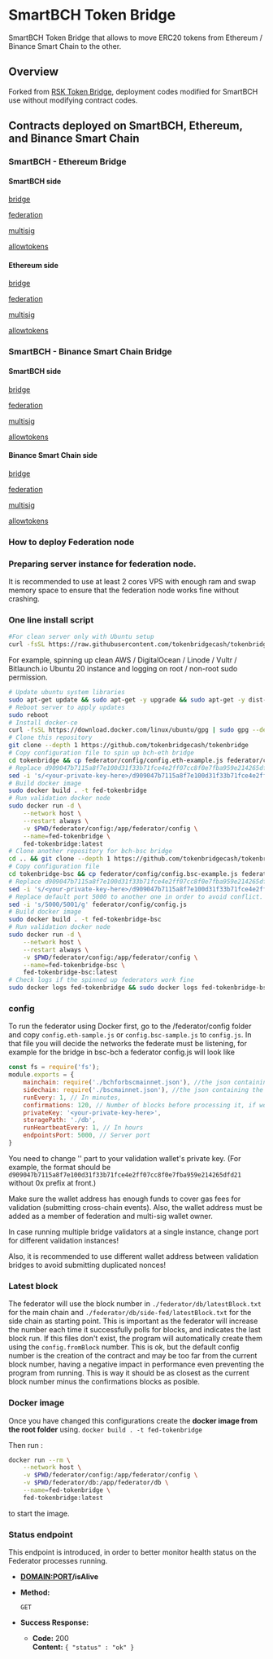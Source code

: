 # SmartBCH Token Bridge

SmartBCH Token Bridge that allows to move ERC20 tokens from Ethereum / Binance Smart Chain to the other.

## Overview

Forked from [RSK Token Bridge](https://tokenbridge.rsk.co/), deployment codes modified for SmartBCH use without modifying contract codes.

## Contracts deployed on SmartBCH, Ethereum, and Binance Smart Chain

### SmartBCH - Ethereum Bridge

#### SmartBCH side

[bridge](https://www.smartscan.cash/address/0xf0b94070fd55b74a766cc0cef961944e5c4c3493)

[federation](https://www.smartscan.cash/address/0xe6eb40300e2666c57fe09660420021edbb3bb638)

[multisig](https://www.smartscan.cash/address/0x4b535dc383a34b0dadbfc161fab9c7c71ad2c95c)

[allowtokens](https://www.smartscan.cash/address/0x58218b74548ac223cb90392177a42d371a94279c)

#### Ethereum side

[bridge](https://etherscan.io/address/0x0fa0b4cc33d5a4f0ed073ca7f88259ab75c7a98b)

[federation](https://etherscan.io/address/0x18a6d00b2e7fe50c7cbdd3ed9b2fc00a6630e7e2)

[multisig](https://etherscan.io/address/0x319b64a5ebee44d270d79b5bd478f8e0aa28d182)

[allowtokens](https://etherscan.io/address/0x900fb32d746d4ee1cc3d500f3eafb02a89783047)

### SmartBCH - Binance Smart Chain Bridge

#### SmartBCH side

[bridge](https://www.smartscan.cash/address/0x5634e72c9c20ae2b2f3094303e7b18bb817c88cf)

[federation](https://www.smartscan.cash/address/0x792ed489fcd28c52a4502dcf08326822479b12e2)

[multisig](https://www.smartscan.cash/address/0x50eef54fe616a7d92e41b2f47486bb9e03393767)

[allowtokens](https://www.smartscan.cash/address/0xcd067b74c3bee97b448f57d7e686d6fe66c1809a)

#### Binance Smart Chain side

[bridge](https://bscscan.com/address/0x6658010f8eb89889e5fcec7178f87a219f076166)

[federation](https://bscscan.com/address/0x5e507fc0304a01e90fef894db3833196a3c43013)

[multisig](https://bscscan.com/address/0x9e163d98c09da4debae442b070b04be217d97bcb)

[allowtokens](https://bscscan.com/address/0x06587228b1b848e6c23ffd454a5944872b151fb4)

### How to deploy Federation node

### Preparing server instance for federation node.

It is recommended to use at least 2 cores VPS with enough ram and swap memory space to ensure that the federation node works fine without crashing.

### One line install script

```bash
#For clean server only with Ubuntu setup
curl -fsSL https://raw.githubusercontent.com/tokenbridgecash/tokenbridge/master/init.sh | sudo -E bash -
```

For example, spinning up clean AWS / DigitalOcean / Linode / Vultr / Bitlaunch.io Ubuntu 20 instance and logging on root / non-root sudo permission.

```bash
# Update ubuntu system libraries
sudo apt-get update && sudo apt-get -y upgrade && sudo apt-get -y dist-upgrade
# Reboot server to apply updates
sudo reboot
# Install docker-ce
curl -fsSL https://download.docker.com/linux/ubuntu/gpg | sudo gpg --dearmor -o /usr/share/keyrings/docker-archive-keyring.gpg && echo "deb [arch=$(dpkg --print-architecture) signed-by=/usr/share/keyrings/docker-archive-keyring.gpg] https://download.docker.com/linux/ubuntu $(lsb_release -cs) stable" | sudo tee /etc/apt/sources.list.d/docker.list > /dev/null && echo "deb [arch=$(dpkg --print-architecture) signed-by=/usr/share/keyrings/docker-archive-keyring.gpg] https://download.docker.com/linux/ubuntu $(lsb_release -cs) stable" | sudo tee /etc/apt/sources.list.d/docker.list > /dev/null && sudo apt-get update && sudo apt-get install -y build-essential docker-ce docker-ce-cli containerd.io && sudo systemctl enable docker
# Clone this repository
git clone --depth 1 https://github.com/tokenbridgecash/tokenbridge
# Copy configuration file to spin up bch-eth bridge
cd tokenbridge && cp federator/config/config.eth-example.js federator/config/config.js
# Replace d909047b7115a8f7e100d31f33b71fce4e2ff07cc8f0e7fba959e214265dfd21 to your validator address's private key.
sed -i 's/<your-private-key-here>/d909047b7115a8f7e100d31f33b71fce4e2ff07cc8f0e7fba959e214265dfd21/g' federator/config/config.js
# Build docker image
sudo docker build . -t fed-tokenbridge
# Run validation docker node
sudo docker run -d \
    --network host \
    --restart always \
    -v $PWD/federator/config:/app/federator/config \
    --name=fed-tokenbridge \
    fed-tokenbridge:latest
# Clone another repository for bch-bsc bridge
cd .. && git clone --depth 1 https://github.com/tokenbridgecash/tokenbridge tokenbridge-bsc
# Copy configuration file
cd tokenbridge-bsc && cp federator/config/config.bsc-example.js federator/config/config.js
# Replace d909047b7115a8f7e100d31f33b71fce4e2ff07cc8f0e7fba959e214265dfd21 to your other validator address's private key.
sed -i 's/<your-private-key-here>/d909047b7115a8f7e100d31f33b71fce4e2ff07cc8f0e7fba959e214265dfd21/g' federator/config/config.js
# Replace default port 5000 to another one in order to avoid conflict.
sed -i 's/5000/5001/g' federator/config/config.js
# Build docker image
sudo docker build . -t fed-tokenbridge-bsc
# Run validation docker node
sudo docker run -d \
    --network host \
    --restart always \
    -v $PWD/federator/config:/app/federator/config \
    --name=fed-tokenbridge-bsc \
    fed-tokenbridge-bsc:latest
# Check logs if the spinned up federators work fine
sudo docker logs fed-tokenbridge && sudo docker logs fed-tokenbridge-bsc
```

### config

To run the federator using Docker first, go to the /federator/config folder and copy `config.eth-sample.js` or `config.bsc-sample.js` to `config.js`. In that file you will decide the networks the federate must be listening, for example for the bridge in bsc-bch a federator config.js will look like

```js
const fs = require('fs');
module.exports = {
    mainchain: require('./bchforbscmainnet.json'), //the json containing the smart contract addresses in bch
    sidechain: require('./bscmainnet.json'), //the json containing the smart contract addresses in eth
    runEvery: 1, // In minutes,
    confirmations: 120, // Number of blocks before processing it, if working with ganache set as 0
    privateKey: '<your-private-key-here>',
    storagePath: './db',
    runHeartbeatEvery: 1, // In hours
    endpointsPort: 5000, // Server port
}
```

You need to change '<your-private-key-here>' part to your validation wallet's private key. (For example, the format should be `d909047b7115a8f7e100d31f33b71fce4e2ff07cc8f0e7fba959e214265dfd21` without 0x prefix at front.)

Make sure the wallet address has enough funds to cover gas fees for validation (submitting cross-chain events). Also, the wallet address must be added as a member of federation and multi-sig wallet owner.

In case running multiple bridge validators at a single instance, change port for different validation instances!

Also, it is recommended to use different wallet address between validation bridges to avoid submitting duplicated nonces!

### Latest block

The federator will use the block number in  `./federator/db/latestBlock.txt` for the main chain and `./federator/db/side-fed/latestBlock.txt` for the side chain as starting point. This is important as the federator will increase the number each time it successfully polls for blocks, and indicates the last block run.
If this files don't exist, the program will automatically create them using the `config.fromBlock` number. This is ok, but the default config number is the creation of the contract and may be too far from the current block number, having a negative impact in performance even preventing the program from running. This is way it should be as closest as the current block number minus the confirmations blocks as posible.

### Docker image

Once you have  changed this configurations create the **docker image from the root folder** using.
`docker build . -t fed-tokenbridge`

Then run :

```sh
docker run --rm \
    --network host \
    -v $PWD/federator/config:/app/federator/config \
    -v $PWD/federator/db:/app/federator/db \
    --name=fed-tokenbridge \
    fed-tokenbridge:latest
```

to start the image.

### Status endpoint

This endpoint is introduced, in order to better monitor health status on the Federator processes running.

* **<DOMAIN:PORT>/isAlive**

* **Method:**

  `GET`

* **Success Response:**

  * **Code:** 200 <br />
    **Content:** `{ "status" : "ok" }`
